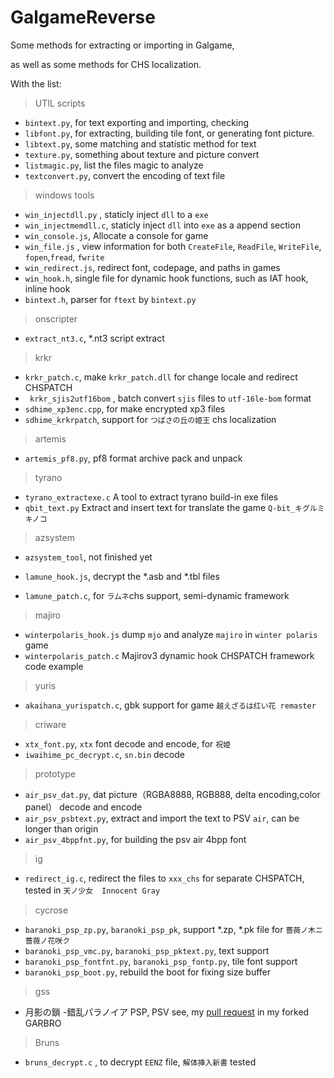 # GalgameReverse

Some methods for extracting or importing in Galgame,

as well as some methods for CHS localization.



With the list:

> UTIL scripts

* `bintext.py`, for text exporting and importing, checking 
* `libfont.py`, for extracting, building tile font, or generating font picture.
* `libtext.py`, some  matching and statistic method for text
* `texture.py`, something about texture and picture convert
* `listmagic.py`, list the files magic to analyze
* `textconvert.py`, convert the encoding of text file

> windows tools

* `win_injectdll.py` , staticly inject  `dll` to a `exe`
* `win_injectmemdll.c`,  staticly inject `dll` into `exe` as a append section
* `win_console.js`,  Allocate a console for game
* `win_file.js` , view information for both `CreateFile`, `ReadFile`, `WriteFile`, `fopen`,`fread`, `fwrite`
* `win_redirect.js`, redirect font, codepage, and paths in games
* `win_hook.h`,  single file for dynamic hook functions, such as IAT hook, inline hook
* `bintext.h`, parser for `ftext` by `bintext.py`

> onscripter

* `extract_nt3.c`,  *.nt3 script extract

> krkr

* `krkr_patch.c`, make `krkr_patch.dll` for change locale and redirect CHSPATCH 
* ` krkr_sjis2utf16bom` , batch convert `sjis` files to `utf-16le-bom` format
* `sdhime_xp3enc.cpp`,  for make encrypted xp3 files
* `sdhime_krkrpatch`, support for  `つばさの丘の姫王` chs localization

> artemis

* `artemis_pf8.py`,  pf8 format archive pack and unpack

> tyrano

* `tyrano_extractexe.c` A tool to extract tyrano build-in exe files
* `qbit_text.py` Extract and insert text for translate the game  `Q-bit_キグルミキノコ`

> azsystem

* `azsystem_tool`, not finished yet

* `lamune_hook.js`, decrypt the *.asb and *.tbl files

* `lamune_patch.c`, for `ラムネ`chs support, semi-dynamic framework

> majiro

* `winterpolaris_hook.js` dump `mjo` and analyze `majiro` in `winter polaris` game
* `winterpolaris_patch.c`  Majirov3 dynamic hook CHSPATCH framework code example

> yuris

* `akaihana_yurispatch.c`, gbk support  for game `越えざるは红い花 remaster`

> criware

* `xtx_font.py`, `xtx` font decode and encode, for `祝姫`   
* `iwaihime_pc_decrypt.c`,  `sn.bin` decode

> prototype

* `air_psv_dat.py`, dat picture（RGBA8888, RGB888, delta encoding,color panel） decode and encode
* `air_psv_psbtext.py`, extract and import the text to PSV `air`, can be longer than origin
* `air_psv_4bppfnt.py`, for building the psv air 4bpp font

> ig

* `redirect_ig.c`, redirect the files to `xxx_chs` for separate CHSPATCH, tested in `天ノ少女`　`Innocent Gray`

> cycrose

* `baranoki_psp_zp.py`, ``baranoki_psp_pk``, support *.zp, *.pk file for `薔薇ノ木ニ薔薇ノ花咲ク`
* `baranoki_psp_vmc.py`, `baranoki_psp_pktext.py`, text support
* `baranoki_psp_fontfnt.py`, `baranoki_psp_fontp.py`, tile font support
* `baranoki_psp_boot.py`, rebuild the boot for fixing size buffer

> gss

* 月影の鎖 -錯乱パラノイア PSP, PSV see, my [pull request](https://github.com/morkt/GARbro/pull/435) in my forked GARBRO

> Bruns

* `bruns_decrypt.c` , to decrypt  `EENZ` file,  `解体挿入新書` tested 

